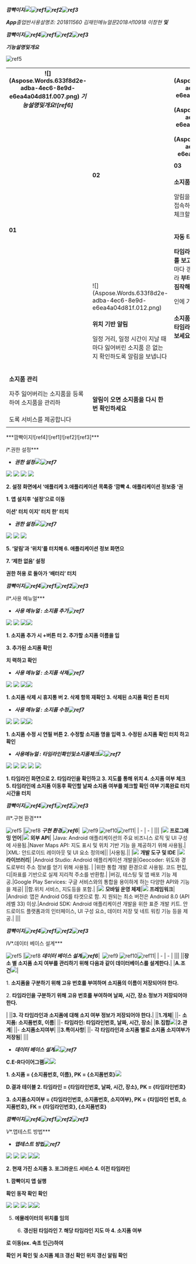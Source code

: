 ﻿***깜빡이지![](Aspose.Words.633f8d2e-adba-4ec6-8e9d-e6ea4a04d81f.001.png)![ref1]![ref2]![ref3]***

***App**졸업반**사용설명**조: 201811560 김재민**메뉴얼문**2018**서**10918 이창현 **및***

***깜빡이지![ref4]![ref1]![ref2]![ref3]***

***기능설명및개요***

![ref5]

<table><tr><th colspan="1" valign="top">![](Aspose.Words.633f8d2e-adba-4ec6-8e9d-e6ea4a04d81f.007.png) <b><i>기능설명및개요![ref6]</i></b></th><th colspan="1"></th><th colspan="1" valign="top">![](Aspose.Words.633f8d2e-adba-4ec6-8e9d-e6ea4a04d81f.009.png) ![](Aspose.Words.633f8d2e-adba-4ec6-8e9d-e6ea4a04d81f.010.png) ![](Aspose.Words.633f8d2e-adba-4ec6-8e9d-e6ea4a04d81f.011.png)</th></tr>
<tr><td colspan="1"></td><td colspan="1"></td><td colspan="1"></td></tr>
<tr><td colspan="1"></td><td colspan="1"></td><td colspan="1" valign="top"><b>03</b></td></tr>
<tr><td colspan="1" rowspan="2"></td><td colspan="1" rowspan="2" valign="top"><b>02</b></td></tr>
<tr><td colspan="1" valign="top"><p><b>소지품 타임라인 작성</b></p><p>알림을 보고 기록된 타임라인에 접속하여 현재 소지 품의 여부를 체크할 수 있습니다.</p></td></tr>
<tr><td colspan="1" rowspan="2" valign="top"><b>01</b></td><td colspan="1"></td><td colspan="1" rowspan="2"><p><b>자동 타임라인 기록</b></p><p><b>타임라인에 기록한 소지품 여부를 보고 언제</b> 위치가 갱신될 때마다 갱신된 시간과 위치를 타임라 <b>부터 소지품을 잃어버렸는지 짐작해보세요</b></p><p>인에 기록해 줍니다.</p></td></tr>
<tr><td colspan="1" valign="bottom">![](Aspose.Words.633f8d2e-adba-4ec6-8e9d-e6ea4a04d81f.012.png)</td></tr>
<tr><td colspan="1"></td><td colspan="1"><p><b>위치 기반 알림</b></p><p>일정 거리, 일정 시간이 지날 때 마다 잃어버린 소지품 은 없는지 확인하도록 알림을 보냅니다</p></td><td colspan="1" valign="top"><b>소지품을 잃어버렸다면 기록된 타임라인을 보고 하루를 되돌아 보세요</b></td></tr>
<tr><td colspan="1" valign="bottom"><p><b>소지품 관리</b></p><p>자주 잃어버리는 소지품을 등록하여 소지품을 관리하</p></td><td colspan="1" valign="bottom"><b>알림이 오면 소지품을 다시 한번 확인하세요</b></td><td colspan="1"></td></tr>
<tr><td colspan="1" valign="top">도록 서비스를 제공합니다</td><td colspan="1"></td><td colspan="1"></td></tr>
<tr><td colspan="1"></td><td colspan="1"></td><td colspan="1"></td></tr>
</table>
***깜빡이지![ref4]![ref1]![ref2]![ref3]***

*Ⅰ**.권한 설정***

- ***권한 설정![](Aspose.Words.633f8d2e-adba-4ec6-8e9d-e6ea4a04d81f.013.png)![ref7]***

![](Aspose.Words.633f8d2e-adba-4ec6-8e9d-e6ea4a04d81f.015.png) ![](Aspose.Words.633f8d2e-adba-4ec6-8e9d-e6ea4a04d81f.016.png) ![](Aspose.Words.633f8d2e-adba-4ec6-8e9d-e6ea4a04d81f.017.png) ![](Aspose.Words.633f8d2e-adba-4ec6-8e9d-e6ea4a04d81f.018.png)

**2. 설정 화면에서 ‘애플리케 3.애플리케이션 목록중 ‘깜빡 4. 애플리케이션 정보중 ‘권**

**1. 앱 설치후 ‘설정’으로 이동**

**이션’ 터치 이지’ 터치 한’ 터치**

- ***권한 설정![](Aspose.Words.633f8d2e-adba-4ec6-8e9d-e6ea4a04d81f.019.png)![ref7]***

![](Aspose.Words.633f8d2e-adba-4ec6-8e9d-e6ea4a04d81f.020.png) ![](Aspose.Words.633f8d2e-adba-4ec6-8e9d-e6ea4a04d81f.021.png) ![](Aspose.Words.633f8d2e-adba-4ec6-8e9d-e6ea4a04d81f.022.png)

**5. ‘알림’과 ‘위치’를 터치해 6. 애플리케이션 정보 화면으**

**7. ‘제한 없음’ 설정**

**권한 허용 로 돌아가 ‘배터리’ 터치**

***깜빡이지![ref4]![ref1]![ref2]![ref3]***

*Ⅱ**.사용 메뉴얼***

- ***사용 메뉴얼 : 소지품 추가![ref7]***

![](Aspose.Words.633f8d2e-adba-4ec6-8e9d-e6ea4a04d81f.023.png) ![](Aspose.Words.633f8d2e-adba-4ec6-8e9d-e6ea4a04d81f.024.png) ![](Aspose.Words.633f8d2e-adba-4ec6-8e9d-e6ea4a04d81f.025.png)![](Aspose.Words.633f8d2e-adba-4ec6-8e9d-e6ea4a04d81f.026.png)

**1. 소지품 추가 시 +버튼 터 2. 추가할 소지품 이름을 입**

**3. 추가된 소지품 확인**

**치 력하고 확인**

- ***사용 메뉴얼 : 소지품 삭제![ref7]***

![](Aspose.Words.633f8d2e-adba-4ec6-8e9d-e6ea4a04d81f.027.png) ![](Aspose.Words.633f8d2e-adba-4ec6-8e9d-e6ea4a04d81f.028.png) ![](Aspose.Words.633f8d2e-adba-4ec6-8e9d-e6ea4a04d81f.029.png)![](Aspose.Words.633f8d2e-adba-4ec6-8e9d-e6ea4a04d81f.030.png)

**1. 소지품 삭제 시 휴지통 버 2. 삭제 항목 재확인 3. 삭제된 소지품 확인 튼 터치**

- ***사용 메뉴얼 : 소지품 수정![ref7]***

![](Aspose.Words.633f8d2e-adba-4ec6-8e9d-e6ea4a04d81f.031.png) ![](Aspose.Words.633f8d2e-adba-4ec6-8e9d-e6ea4a04d81f.032.png) ![](Aspose.Words.633f8d2e-adba-4ec6-8e9d-e6ea4a04d81f.033.png)![](Aspose.Words.633f8d2e-adba-4ec6-8e9d-e6ea4a04d81f.034.png)

**1. 소지품 수정 시 연필 버튼 2. 수정할 소지품 명을 입력 3. 수정된 소지품 확인 터치 하고 확인**


- ***사용메뉴얼 : 타임라인확인및소지품체크![](Aspose.Words.633f8d2e-adba-4ec6-8e9d-e6ea4a04d81f.035.png)![ref7]***

![](Aspose.Words.633f8d2e-adba-4ec6-8e9d-e6ea4a04d81f.036.png) ![](Aspose.Words.633f8d2e-adba-4ec6-8e9d-e6ea4a04d81f.037.png) ![](Aspose.Words.633f8d2e-adba-4ec6-8e9d-e6ea4a04d81f.038.png) ![](Aspose.Words.633f8d2e-adba-4ec6-8e9d-e6ea4a04d81f.039.png) ![](Aspose.Words.633f8d2e-adba-4ec6-8e9d-e6ea4a04d81f.040.png)

**1. 타임라인 화면으로 2. 타임라인을 확인하고 3. 지도를 통해 위치 4. 소지품 여부 체크 5. 타임라인에 소지품 이동후 확인할 날짜 소지품 여부를 체크할 확인 여부 기록완료 터치 시간을 터치**

***깜빡이지![ref4]![ref1]![ref2]![ref3]***

*Ⅲ**.구현 환경***

![ref5]
|![ref8] ***구현 환경![ref6]***|` `![ref9] ![ref10]![ref11]|
| - | - |
|||
|![](Aspose.Words.633f8d2e-adba-4ec6-8e9d-e6ea4a04d81f.045.png) **프로그래밍 언어**|![](Aspose.Words.633f8d2e-adba-4ec6-8e9d-e6ea4a04d81f.046.png) **외부 API**|
|Java: Android 애플리케이션의 주요 비즈니스 로직 및 UI 구성에 사용됨.|Naver Maps API: 지도 표시 및 위치 기반 기능 을 제공하기 위해 사용됨.|
|XML: 안드로이드 레이아웃 및 UI 요소 정의에||
|사용됨.||
|![](Aspose.Words.633f8d2e-adba-4ec6-8e9d-e6ea4a04d81f.047.png) **개발 도구 및 IDE** |![](Aspose.Words.633f8d2e-adba-4ec6-8e9d-e6ea4a04d81f.048.png) **라이브러리**|
|Android Studio: Android 애플리케이션 개발을|Geocoder: 위도와 경도로부터 주소 정보를 얻기 위해 사용됨. |
|위한 통합 개발 환경으로 사용됨. 코드 편집, 디|좌표를 기반으로 실제 지리적 주소를 반환함.|
|버깅, 테스팅 및 앱 배포 기능 제공.|Google Play Services: 구글 서비스와의 통합을 용이하게 하는 다양한 API와 기능을 제공|
||함.위치 서비스, 지도등을 포함.|
|![](Aspose.Words.633f8d2e-adba-4ec6-8e9d-e6ea4a04d81f.049.png) **모바일 운영 체제**|![](Aspose.Words.633f8d2e-adba-4ec6-8e9d-e6ea4a04d81f.050.png) **프레임워크**|
|Android: 앱은 Android OS를 타겟으로 함. 지 원되는 최소 버전은 Android 8.0 (API 레벨 33) 이상.|Android SDK: Android 애플리케이션 개발을 위한 표준 개발 키트. 안드로이드 플랫폼과의 인터페이스, UI 구성 요소, 데이터 저장 및 네트 워킹 기능 등을 제공.|
|||


***깜빡이지![ref4]![ref1]![ref2]![ref3]***

*Ⅳ**.데이터 베이스 설계***

![ref5]
|![ref8] ***데이터 베이스 설계![ref6]***|` `![ref9] ![ref10]![ref11]|
| - | - |
|||
||**장소 별 소지품 소지 여부를 관리하기 위해 다음과 같이 데이터베이스를 설계한다.**|
|**A.조건![](Aspose.Words.633f8d2e-adba-4ec6-8e9d-e6ea4a04d81f.051.png)**|<p>1. **소지품을 구분하기 위해 고유 번호를 부여하며 소지품의 이름이 저장되어야 한다.**</p><p>2. **타임라인을 구분하기 위해 고유 번호를 부여하며 날짜, 시간, 장소 정보가 저장되어야 한다.**</p>|
||**3. 각 타임라인과 소지품에 대해 소지 여부 정보가 저장되어야 한다.**|
||**1.개체**|
||- **소지품: 소지품번호, 이름**|
||- **타임라인: 타임라인번호, 날짜, 시간, 장소**|
|**B.집합![](Aspose.Words.633f8d2e-adba-4ec6-8e9d-e6ea4a04d81f.052.png)**|**2.관계**|
||- **소지품소지여부**|
||**3.특이사항**|
||- **각 타임라인과 소지품 별로 소지품 소지여부가 저장됨**|
|||


- ***데이터 베이스 설계![](Aspose.Words.633f8d2e-adba-4ec6-8e9d-e6ea4a04d81f.053.png)![ref7]***

**C.E-R다이어그램![](Aspose.Words.633f8d2e-adba-4ec6-8e9d-e6ea4a04d81f.054.png)![](Aspose.Words.633f8d2e-adba-4ec6-8e9d-e6ea4a04d81f.055.png)**

**1. 소지품 = {소지품번호, 이름}, PK = {소지품번호}![](Aspose.Words.633f8d2e-adba-4ec6-8e9d-e6ea4a04d81f.056.png)**

**D.결과 테이블 2. 타임라인 = {타임라인번호, 날짜, 시간, 장소}, PK = {타임라인번호}**

**3. 소지품소지여부 = {타임라인번호, 소지품번호, 소지여부}, PK = {타임라인 번호, 소지품번호}, FK = {타임라인번호}, {소지품번호}**

***깜빡이지![ref4]![ref1]![ref2]![ref3]***

*Ⅴ**.앱테스트 방법***

- ***앱테스트 방법![ref7]***

![](Aspose.Words.633f8d2e-adba-4ec6-8e9d-e6ea4a04d81f.057.png) ![](Aspose.Words.633f8d2e-adba-4ec6-8e9d-e6ea4a04d81f.058.png) ![](Aspose.Words.633f8d2e-adba-4ec6-8e9d-e6ea4a04d81f.059.png) ![](Aspose.Words.633f8d2e-adba-4ec6-8e9d-e6ea4a04d81f.060.png)![](Aspose.Words.633f8d2e-adba-4ec6-8e9d-e6ea4a04d81f.061.png)

**2. 현재 가진 소지품 3. 포그라운드 서비스 4. 이전 타임라인**

**1. 깜빡이지 앱 실행**

**확인 동작 확인 확인**

![](Aspose.Words.633f8d2e-adba-4ec6-8e9d-e6ea4a04d81f.062.png) ![](Aspose.Words.633f8d2e-adba-4ec6-8e9d-e6ea4a04d81f.063.png) ![](Aspose.Words.633f8d2e-adba-4ec6-8e9d-e6ea4a04d81f.064.png) ![](Aspose.Words.633f8d2e-adba-4ec6-8e9d-e6ea4a04d81f.065.png)![](Aspose.Words.633f8d2e-adba-4ec6-8e9d-e6ea4a04d81f.066.png)

5. **에뮬레이터의 위치를 임의**

   6. **갱신된 타임라인 7. 해당 타임라인 지도 마 4. 소지품 여부**

**로 이동(ex. 속초 인근)하여**

**확인 커 확인 및 소지품 체크 갱신 확인 위치 갱신 알림 확인**

[ref1]: Aspose.Words.633f8d2e-adba-4ec6-8e9d-e6ea4a04d81f.002.png
[ref2]: Aspose.Words.633f8d2e-adba-4ec6-8e9d-e6ea4a04d81f.003.png
[ref3]: Aspose.Words.633f8d2e-adba-4ec6-8e9d-e6ea4a04d81f.004.png
[ref4]: Aspose.Words.633f8d2e-adba-4ec6-8e9d-e6ea4a04d81f.005.png
[ref5]: Aspose.Words.633f8d2e-adba-4ec6-8e9d-e6ea4a04d81f.006.png
[ref6]: Aspose.Words.633f8d2e-adba-4ec6-8e9d-e6ea4a04d81f.008.png
[ref7]: Aspose.Words.633f8d2e-adba-4ec6-8e9d-e6ea4a04d81f.014.png
[ref8]: Aspose.Words.633f8d2e-adba-4ec6-8e9d-e6ea4a04d81f.041.png
[ref9]: Aspose.Words.633f8d2e-adba-4ec6-8e9d-e6ea4a04d81f.042.png
[ref10]: Aspose.Words.633f8d2e-adba-4ec6-8e9d-e6ea4a04d81f.043.png
[ref11]: Aspose.Words.633f8d2e-adba-4ec6-8e9d-e6ea4a04d81f.044.png

